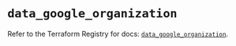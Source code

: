 # `data_google_organization`

Refer to the Terraform Registry for docs: [`data_google_organization`](https://registry.terraform.io/providers/hashicorp/google-beta/6.18.0/docs/data-sources/google_organization).
